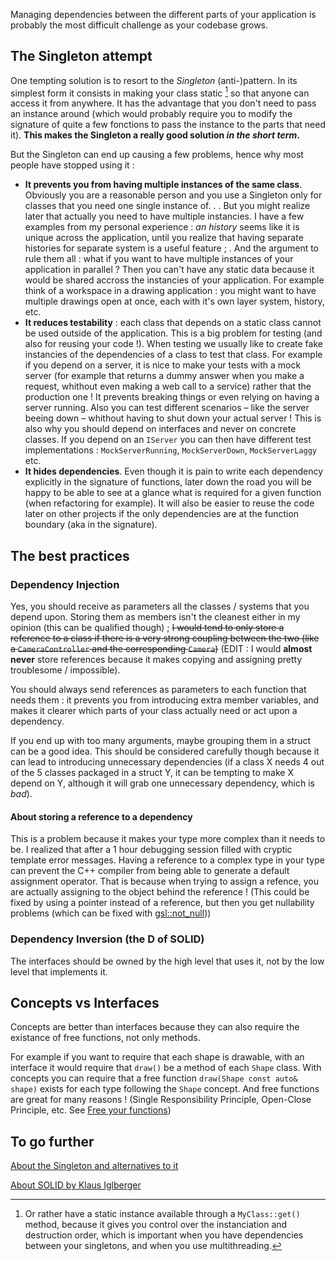 Managing dependencies between the different parts of your application is probably the most difficult challenge as your codebase grows.

## The Singleton attempt

One tempting solution is to resort to the *Singleton* (anti-)pattern. In its simplest form it consists in making your class static [^1] so that anyone can access it from anywhere. It has the advantage that you don't need to pass an instance around (which would probably require you to modify the signature of quite a few fonctions to pass the instance to the parts that need it). **This makes the Singleton a really good solution _in the short term_.**

[^1]: Or rather have a static instance available through a ```MyClass::get()``` method, because it gives you control over the instanciation and destruction order, which is important when you have dependencies between your singletons, and when you use multithreading.

But the Singleton can end up causing a few problems, hence why most people have stopped using it :

- **It prevents you from having multiple instances of the same class**. Obviously you are a reasonable person and you use a Singleton only for classes that you need one single instance of. . . But you might realize later that actually you need to have multiple instancies.
I have a few examples from my personal experience : *an history* seems like it is unique across the application, until you realize that having separate histories for separate system is a useful feature ; . And the argument to rule them all : what if you want to have multiple instances of your application in parallel ? Then you can't have any static data because it would be shared accross the instancies of your application. For example think of a workspace in a drawing application : you might want to have multiple drawings open at once, each with it's own layer system, history, etc.
- **It reduces testability** : each class that depends on a static class cannot be used outside of the application. This is a big problem for testing (and also for reusing your code !). When testing we usually like to create fake instancies of the dependencies of a class to test that class. For example if you depend on a server, it is nice to make your tests with a mock server (for example that returns a dummy answer when you make a request, whithout even making a web call to a service) rather that the production one ! It prevents breaking things or even relying on having a server running. Also you can test different scenarios – like the server beeing down – whithout having to shut down your actual server ! 
This is also why you should depend on interfaces and never on concrete classes. If you depend on an ```IServer``` you can then have different test implementations : ```MockServerRunning```, ```MockServerDown```, ```MockServerLaggy``` etc.
- **It hides dependencies**. Even though it is pain to write each dependency explicitly in the signature of functions, later down the road you will be happy to be able to see at a glance what is required for a given function (when refactoring for example). It will also be easier to reuse the code later on other projects if the only dependencies are at the function boundary (aka in the signature).

## The best practices

### Dependency Injection
Yes, you should receive as parameters all the classes / systems that you depend upon. Storing them as members isn't the cleanest either in my opinion (this can be qualified though) ; ~~I would tend to only store a reference to a class if there is a very strong coupling between the two (like a ```CameraController``` and the corresponding ```Camera```)~~ (EDIT : I would **almost never** store references because it makes copying and assigning pretty troublesome / impossible).

You should always send references as parameters to each function that needs them : it prevents you from introducing extra member variables, and makes it clearer which parts of your class actually need or act upon a dependency.

If you end up with too many arguments, maybe grouping them in a struct can be a good idea. This should be considered carefully though because it can lead to introducing unnecessary dependencies (if a class X needs 4 out of the 5 classes packaged in a struct Y, it can be tempting to make X depend on Y, although it will grab one unnecessary dependency, which is *bad*).

#### About storing a reference to a dependency

This is a problem because it makes your type more complex than it needs to be. I realized that after a 1 hour debugging session filled with cryptic template error messages. 
Having a reference to a complex type in your type can prevent the C++ compiler from being able to generate a default assignment operator. That is because when trying to assign a refence, you are actually assigning to the object behind the reference ! (This could be fixed by using a pointer instead of a reference, but then you get nullability problems (which can be fixed with [gsl::not_null](https://isocpp.github.io/CppCoreGuidelines/CppCoreGuidelines#Ri-nullptr)))

### Dependency Inversion (the D of SOLID)

The interfaces should be owned by the high level that uses it, not by the low level that implements it.

## Concepts vs Interfaces

Concepts are better than interfaces because they can also require the existance of free functions, not only methods.

For example if you want to require that each shape is drawable, with an interface it would require that ```draw()``` be a method of each ```Shape``` class. With concepts you can require that a free function ```draw(Shape const auto& shape)``` exists for each type following the ```Shape``` concept. And free functions are great for many reasons ! (Single Responsibility Principle, Open-Close Principle, etc. See [Free your functions](https://www.youtube.com/watch?v=WLDT1lDOsb4))

## To go further

[About the Singleton and alternatives to it](../conferences/peter-muldoon--retiring-the-singleton-pattern-concrete-suggestions-for-what-to-use-instead.md)

[About SOLID by Klaus Iglberger](../conferences/klaus-iglberger--breaking-dependencies-the-solid-principles.md)